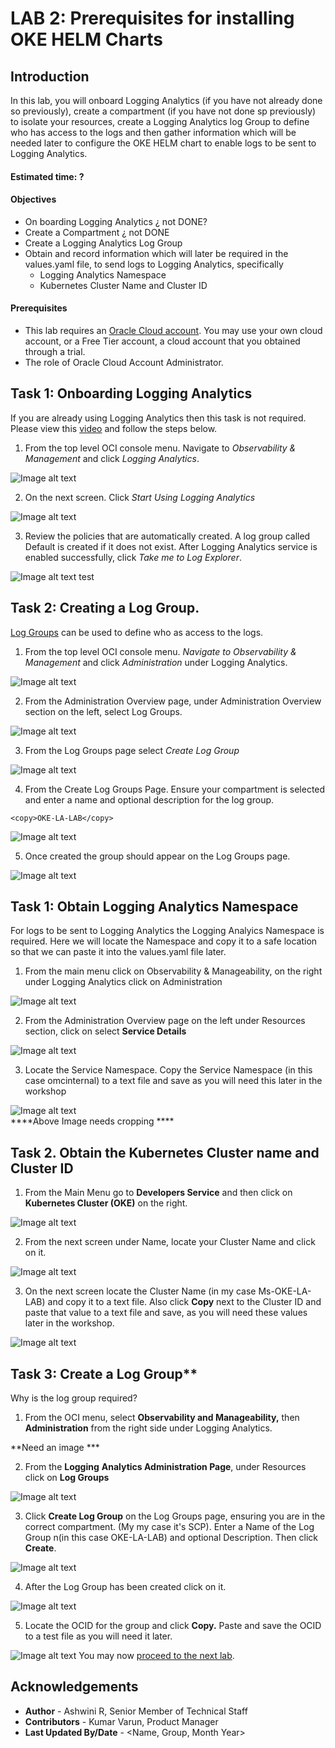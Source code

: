 
# LAB 2: Prerequisites for installing OKE HELM Charts



## Introduction

In this lab, you will onboard Logging Analytics (if you have not already done so previously), create a compartment (if you have not done sp previously) to isolate your resources, create a Logging Analytics log Group to define who has access to the logs and then gather information which will be needed later to configure the OKE HELM chart to enable logs to be sent to Logging Analytics.   

#### Estimated time: ?  

#### Objectives

*   On boarding Logging Analytics ¿ not DONE?
*   Create a Compartment ¿ not DONE
*   Create a Logging Analytics Log Group
*   Obtain and record information which will later be required in the values.yaml file, to send logs to Logging Analytics, specifically
    *   Logging Analytics Namespace
    *   Kubernetes Cluster Name and Cluster ID





#### Prerequisites
* This lab requires an [Oracle Cloud account](https://www.oracle.com/cloud/free/). You may use your own cloud account, or a Free Tier account, a cloud account that you obtained through a trial.
* The role of Oracle Cloud Account Administrator.

## Task 1: Onboarding Logging Analytics

If you are already using Logging Analytics then this task is not required.
Please view this [video](https://youtu.be/fm76C3R4kPM "link title")  and follow the steps below.

1. From the top level OCI console menu. Navigate to *Observability & Management* and click *Logging Analytics*.

![Image alt text](images/35.jpg "Image title")

2. On the next screen. Click *Start Using Logging Analytics*

![Image alt text](images/36.jpg "Image title")

3. Review the policies that are automatically created. A log group called Default is created if it does not exist. After Logging Analytics service is enabled successfully, click *Take me to Log Explorer*.

 ![Image alt text](images/37.jpg "Image title")
test

## Task 2: Creating a Log Group.
[Log Groups](https://docs.oracle.com/en-us/iaas/logging-analytics/doc/logging-analytics1.html#LOGAN-GUID-9B74BCD1-48BE-4A80-97E5-1C6CE9AA5EC2/) can be used to define who as access to the logs.

1. From the top level OCI console menu. *Navigate to Observability & Management* and click *Administration* under Logging Analytics.

![Image alt text](images/38.jpg "Image title")

2. From the Administration Overview page, under Administration Overview section on the left, select Log Groups.

![Image alt text](images/39.jpg "Image title")

3. From the Log Groups page select *Create Log Group*

![Image alt text](images/40.jpg "Image title")

4. From the Create Log Groups Page. Ensure your compartment is selected and enter a name and optional description for the log group.
````
<copy>OKE-LA-LAB</copy>
````
![Image alt text](images/41.jpg "Image title")

5. Once created the group should appear on the Log Groups page.

![Image alt text](images/42.jpg "Image title")

## Task 1: Obtain Logging Analytics Namespace

For logs to be sent to Logging Analytics the Logging Analyics Namespace is required. Here we will locate the Namespace and copy it to a safe location so that we can paste it into the values.yaml file later.  

1.  From the main menu click on Observability & Manageability, on the right under Logging Analytics click on Administration


![Image alt text](images/20.jpg "Image title")

2.  From the Administration Overview page on the left under Resources section, click on select **Service Details**

![Image alt text](images/21.jpg "Image title")

3.  Locate the Service Namespace. Copy the Service Namespace (in this case omcinternal) to a text file and save as you will need this later in the workshop

![Image alt text](images/22.jpg "Image title")   
\*\*\*\*Above Image needs cropping \*\*\*\*  


## Task 2. Obtain the Kubernetes Cluster name and Cluster ID

1.  From the Main Menu go to **Developers Service** and then click on **Kubernetes Cluster (OKE)** on the right.

![Image alt text](images/27.jpg "Image title")  


2.  From the next screen under Name, locate your Cluster Name and click on it.


![Image alt text](images/29.jpg "Image title")

3.  On the next screen locate the Cluster Name (in my case Ms-OKE-LA-LAB) and copy it to a text file. Also click **Copy** next to the Cluster ID and paste that value to a text file and save, as you will need these values later in the workshop.

![Image alt text](images/31.jpg "Image title")





## Task 3: Create a Log Group**

Why is the log group required?

1.  From the OCI menu, select **Observability and Manageability,** then **Administration** from the right side under Logging Analytics.


\*\*Need an image \*\*\*  

2.  From the **Logging** **Analytics Administration Page**, under Resources click on **Log Groups**

![Image alt text](images/23.jpg "Image title")

3.  Click **Create Log Group** on the Log Groups page, ensuring you are in the correct compartment. (My my case it's SCP). Enter a Name of the Log Group n(in this case OKE-LA-LAB) and optional Description. Then click **Create**.

![Image alt text](images/24.jpg "Image title")


4.  After the Log Group has been created click on it.

![Image alt text](images/25.jpg "Image title")


5.  Locate the OCID for the group and click **Copy.** Paste and save the OCID to a test file as you will need it later.

![Image alt text](images/26.jpg "Image title")
You may now [proceed to the next lab](#next).


## Acknowledgements
* **Author** - Ashwini R, Senior Member of Technical Staff
* **Contributors** -  Kumar Varun, Product Manager
* **Last Updated By/Date** - <Name, Group, Month Year>
